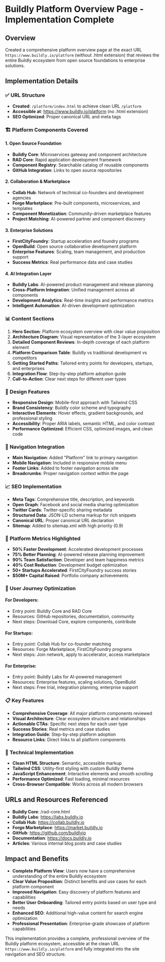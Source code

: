 # Buildly Platform Overview Page - Implementation Complete

## Overview
Created a comprehensive platform overview page at the exact URL `https://www.buildly.io/platform` (without .html extension) that reviews the entire Buildly ecosystem from open source foundations to enterprise solutions.

## Implementation Details

### ✅ **URL Structure**
- **Created**: `/platform/index.html` to achieve clean URL `/platform`
- **Accessible at**: https://www.buildly.io/platform (no .html extension)
- **SEO Optimized**: Proper canonical URL and meta tags

### 🏗️ **Platform Components Covered**

#### 1. **Open Source Foundation**
- **Buildly Core**: Microservices gateway and component architecture
- **RAD Core**: Rapid application development framework
- **Component Registry**: Searchable catalog of reusable components
- **GitHub Integration**: Links to open source repositories

#### 2. **Collaboration & Marketplace**
- **Collab Hub**: Network of technical co-founders and development agencies
- **Forge Marketplace**: Pre-built components, microservices, and templates
- **Component Monetization**: Community-driven marketplace features
- **Project Matching**: AI-powered partner and component discovery

#### 3. **Enterprise Solutions**
- **FirstCityFoundry**: Startup acceleration and foundry programs
- **OpenBuild**: Open source collaborative development platform
- **Enterprise Features**: Scaling, team management, and production support
- **Success Metrics**: Real performance data and case studies

#### 4. **AI Integration Layer**
- **Buildly Labs**: AI-powered product management and release planning
- **Cross-Platform Integration**: Unified management across all components
- **Development Analytics**: Real-time insights and performance metrics
- **Intelligent Automation**: AI-driven development optimization

### 📊 **Content Sections**

1. **Hero Section**: Platform ecosystem overview with clear value proposition
2. **Architecture Diagram**: Visual representation of the 3-layer ecosystem
3. **Detailed Component Reviews**: In-depth coverage of each platform element
4. **Platform Comparison Table**: Buildly vs traditional development vs competitors
5. **Getting Started Paths**: Tailored entry points for developers, startups, and enterprises
6. **Integration Flow**: Step-by-step platform adoption guide
7. **Call-to-Action**: Clear next steps for different user types

### 🎨 **Design Features**
- **Responsive Design**: Mobile-first approach with Tailwind CSS
- **Brand Consistency**: Buildly color scheme and typography
- **Interactive Elements**: Hover effects, gradient backgrounds, and professional styling
- **Accessibility**: Proper ARIA labels, semantic HTML, and color contrast
- **Performance Optimized**: Efficient CSS, optimized images, and clean code

### 🔗 **Navigation Integration**
- **Main Navigation**: Added "Platform" link to primary navigation
- **Mobile Navigation**: Included in responsive mobile menu
- **Footer Links**: Added to footer navigation across site
- **Breadcrumbs**: Proper navigation context within the page

### 📈 **SEO Implementation**
- **Meta Tags**: Comprehensive title, description, and keywords
- **Open Graph**: Facebook and social media sharing optimization
- **Twitter Cards**: Twitter-specific sharing metadata
- **Structured Data**: JSON-LD schema markup for rich snippets
- **Canonical URL**: Proper canonical URL declaration
- **Sitemap**: Added to sitemap.xml with high priority (0.9)

### 🚀 **Platform Metrics Highlighted**
- **50% Faster Development**: Accelerated development processes
- **75% Better Planning**: AI-powered release planning improvement
- **90% Team Satisfaction**: Developer and team happiness metrics
- **40% Cost Reduction**: Development budget optimization
- **50+ Startups Accelerated**: FirstCityFoundry success stories
- **$50M+ Capital Raised**: Portfolio company achievements

### 🎯 **User Journey Optimization**

#### For Developers:
- Entry point: Buildly Core and RAD Core
- Resources: GitHub repositories, documentation, community
- Next steps: Download Core, explore components, contribute

#### For Startups:
- Entry point: Collab Hub for co-founder matching
- Resources: Forge Marketplace, FirstCityFoundry programs
- Next steps: Join network, apply to accelerator, access marketplace

#### For Enterprise:
- Entry point: Buildly Labs for AI-powered management
- Resources: Enterprise features, scaling solutions, OpenBuild
- Next steps: Free trial, integration planning, enterprise support

### 📋 **Key Features**
- **Comprehensive Coverage**: All major platform components reviewed
- **Visual Architecture**: Clear ecosystem structure and relationships
- **Actionable CTAs**: Specific next steps for each user type
- **Success Stories**: Real metrics and case studies
- **Integration Guide**: Step-by-step platform adoption
- **Resource Links**: Direct links to all platform components

### 🔧 **Technical Implementation**
- **Clean HTML Structure**: Semantic, accessible markup
- **Tailwind CSS**: Utility-first styling with custom Buildly theme
- **JavaScript Enhancement**: Interactive elements and smooth scrolling
- **Performance Optimized**: Fast loading, minimal resources
- **Cross-Browser Compatible**: Works across all modern browsers

## URLs and Resources Referenced
- **Buildly Core**: /rad-core.html
- **Buildly Labs**: https://labs.buildly.io
- **Collab Hub**: https://collab.buildly.io
- **Forge Marketplace**: https://market.buildly.io
- **GitHub**: https://github.com/buildlyio
- **Documentation**: https://docs.buildly.io
- **Articles**: Various internal blog posts and case studies

## Impact and Benefits
- **Complete Platform View**: Users now have a comprehensive understanding of the entire Buildly ecosystem
- **Clear Value Proposition**: Distinct benefits and use cases for each platform component
- **Improved Navigation**: Easy discovery of platform features and capabilities
- **Better User Onboarding**: Tailored entry points based on user type and needs
- **Enhanced SEO**: Additional high-value content for search engine optimization
- **Professional Presentation**: Enterprise-grade showcase of platform capabilities

This implementation provides a complete, professional overview of the Buildly platform ecosystem, accessible at the clean URL `https://www.buildly.io/platform` and fully integrated into the site navigation and SEO structure.
